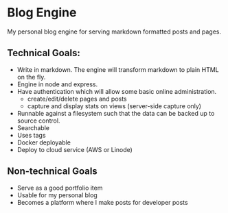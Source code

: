 # Blog Engine

My personal blog engine for serving markdown formatted posts and pages.

## Technical Goals:
- Write in markdown. The engine will transform markdown to plain HTML on the fly.
- Engine in node and express.
- Have authentication which will allow some basic online administration.
    - create/edit/delete pages and posts
    - capture and display stats on views (server-side capture only)
- Runnable against a filesystem such that the data can be backed up to source control.
- Searchable
- Uses tags
- Docker deployable
- Deploy to cloud service (AWS or Linode)

## Non-technical Goals
- Serve as a good portfolio item
- Usable for my personal blog
- Becomes a platform where I make posts for developer posts
